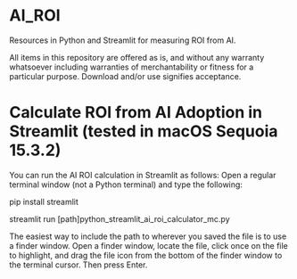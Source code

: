 # AI_ROI
Resources in Python and Streamlit for measuring ROI from AI.

All items in this repository are offered as is, and without any warranty whatsoever including warranties of merchantability or fitness for a particular purpose. Download and/or use signifies acceptance.

# Calculate ROI from AI Adoption in Streamlit (tested in macOS Sequoia 15.3.2)

You can run the AI ROI calculation in Streamlit as follows:
Open a regular terminal window (not a Python terminal) and type the following:

pip install streamlit

streamlit run [path]python_streamlit_ai_roi_calculator_mc.py

The easiest way to include the path to wherever you saved the file is to use a finder window. Open a finder window, locate the file, click once on the file to highlight, and drag the file icon from the bottom of the finder window to the terminal cursor. Then press Enter.
